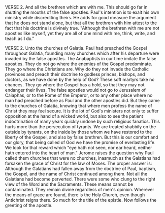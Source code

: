 VERSE 2. And all the brethren which are with me. 
This should go far in shutting the mouths of the false apostles. Paul's intention is to exalt his own ministry while discrediting theirs. He adds for good measure the argument that he does not stand alone, but that all the brethren with him attest to the fact that his doctrine is divinely true. "Although the brethren with me are not apostles like myself, yet they are all of one mind with me, think, write, and teach as I do." 

 VERSE 2. Unto the churches of Galatia. 
Paul had preached the Gospel throughout Galatia, founding many churches which after his departure were invaded by the false apostles. The Anabaptists in our time imitate the false apostles. They do not go where the enemies of the Gospel predominate. They go where the Christians are. Why do they not invade the Catholic provinces and preach their doctrine to godless princes, bishops, and doctors, as we have done by the help of God? These soft martyrs take no chances. They go where the Gospel has a hold, so that they may not endanger their lives. The false apostles would not go to Jerusalem of Caiaphas, or to the Rome of the Emperor, or to any other place where no man had preached before as Paul and the other apostles did. But they came to the churches of Galatia, knowing that where men profess the name of Christ they may feel secure. 
It is the lot of God's ministers not only to suffer opposition at the hand of a wicked world, but also to see the patient indoctrination of many years quickly undone by such religious fanatics. This hurts more than the persecution of tyrants. We are treated shabbily on the outside by tyrants, on the inside by those whom we have restored to the liberty of the Gospel, and also by false brethren. But this is our comfort and our glory, that being called of God we have the promise of everlasting life. We look for that reward which "eye hath not seen, nor ear heard, neither hath entered into the heart of man." 
Jerome raises the question why Paul called them churches that were no churches, inasmuch as the Galatians had forsaken the grace of Christ for the law of Moses. The proper answer is: Although the Galatians had fallen away from the doctrine of Paul, baptism, the Gospel, and the name of Christ continued among them. Not all the Galatians had become perverted. There were some who clung to the right view of the Word and the Sacraments. These means cannot be contaminated. They remain divine regardless of men's opinion. Wherever the means of grace are found, there is the Holy Church, even though Antichrist reigns there. So much for the title of the epistle. Now follows the greeting of the apostle. 